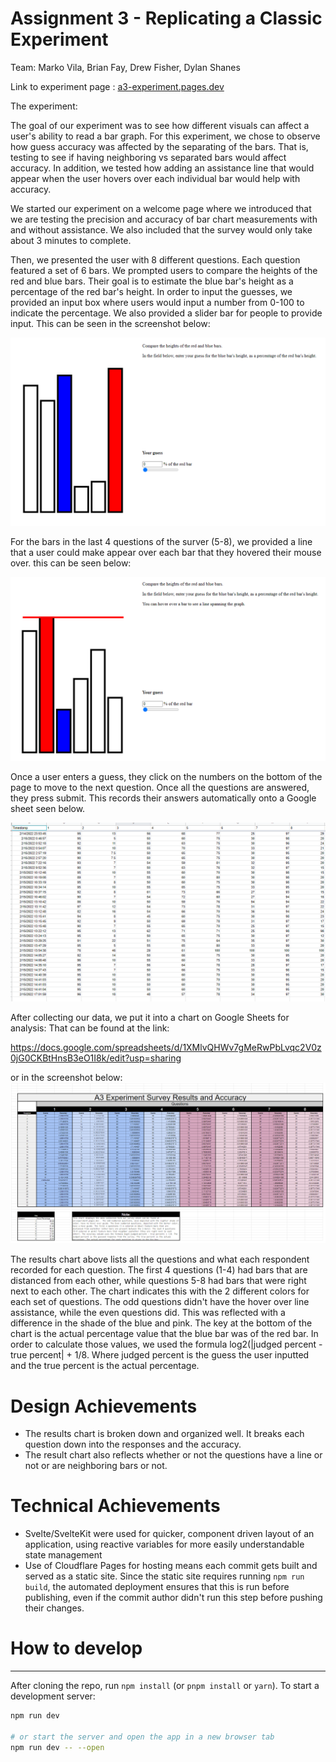 Assignment 3 - Replicating a Classic Experiment  
===
Team:
Marko Vila, Brian Fay, Drew Fisher, Dylan Shanes

Link to experiment page : [a3-experiment.pages.dev](a3-experiment.pages.dev)

The experiment:

The goal of our experiment was to see how different visuals can affect a user's ability to read a bar graph.
For this experiment, we chose to observe how guess accuracy was affected by the separating of the bars. That is, testing to see
if having neighboring vs separated bars would affect accuracy. In addition, we tested how adding an assistance line that would appear
when the user hovers over each individual bar would help with accuracy.

We started our experiment on a welcome page where we introduced that we are testing the precision and accuracy
of bar chart measurements with and without assistance. We also included that the survey would only take about 3 minutes to complete.

Then, we presented the user with 8 different questions. Each question featured a set of 6 bars. We prompted users to compare
the heights of the red and blue bars. Their goal is to estimate the blue bar's height as a percentage of the red bar's height.
In order to input the guesses, we provided an input box where users would input a number from 0-100 to indicate the percentage.
We also provided a slider bar for people to provide input. This can be seen in the screenshot below: 

![img_1.png](BarGraph.png)

For the bars in the last 4 questions of the surver (5-8), we provided a line that a user could make appear over each bar that they hovered their mouse over.
this can be seen below:

![img_2.png](BarsWithLine.png)

Once a user enters a guess, they click on the numbers on the bottom of the page to move to the next question. Once all the 
questions are answered, they press submit. This records their answers automatically onto a Google sheet seen below.

![img.png](RawData.png)

After collecting our data, we put it into a chart on Google Sheets for analysis: That can be found at the link:

https://docs.google.com/spreadsheets/d/1XMlvQHWv7gMeRwPbLvqc2V0z0jG0CKBtHnsB3eO1I8k/edit?usp=sharing

or in the screenshot below:
![img_3.png](ResultsScreenshot.png)

The results chart above lists all the questions and what each respondent recorded for each question. The first 4 questions (1-4)
had bars that are distanced from each other, while questions 5-8 had bars that were right next to each other. The chart indicates this
with the 2 different colors for each set of questions. The odd questions didn't have the hover over line assistance, while the even questions did.
This was reflected with a difference in the shade of the blue and pink. The key at the bottom of the chart is the actual percentage value that the blue bar was 
of the red bar. In order to calculate those values, we used the formula log2(|judged percent - true percent| + 1/8. Where judged percent is
the guess the user inputted and the true percent is the actual percentage. 



# Design Achievements
* The results chart is broken down and organized well. It breaks each question down into the responses and the accuracy.
* The result chart also reflects whether or not the questions have a line or not or are neighboring bars or not. 

# Technical Achievements
* Svelte/SvelteKit were used for quicker, component driven layout of an application, using reactive variables for more easily understandable state management
* Use of Cloudflare Pages for hosting means each commit gets built and served as a static site. Since the static site requires running `npm run build`, the automated deployment ensures that this is run before publishing, even if the commit author didn't run this step before pushing their changes.
# How to develop
---

After cloning the repo, run `npm install` (or `pnpm install` or `yarn`).
To start a development server:

```bash
npm run dev

# or start the server and open the app in a new browser tab
npm run dev -- --open
```
